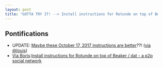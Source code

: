```yaml
---
layout: post
title: "GOTTA TRY IT! --> Install instructions for Rotunde on top of Beaker / dat - a p2p social network"
---
```


## Pontifications

* UPDATE: [Maybe these October 17, 2017 instructions are better](https://github.com/Rotonde/rotonde-client)??! ([via @louis](https://twitter.com/louiscenter/status/920528052895002625))
* [Via Boris](https://twitter.com/bmann/status/919939893328953344):[Install instructions for Rotunde on top of Beaker / dat - a p2p social network](https://louis.center/p2p-social-networking/)

